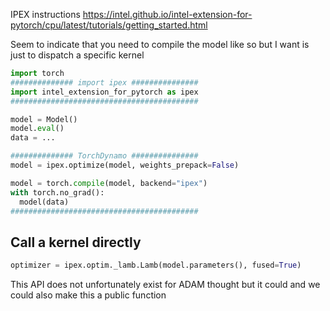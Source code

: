 IPEX instructions https://intel.github.io/intel-extension-for-pytorch/cpu/latest/tutorials/getting_started.html

Seem to indicate that you need to compile the model like so but I want is just to dispatch a specific kernel

```python
import torch
############## import ipex ###############
import intel_extension_for_pytorch as ipex
##########################################

model = Model()
model.eval()
data = ...

############## TorchDynamo ###############
model = ipex.optimize(model, weights_prepack=False)

model = torch.compile(model, backend="ipex")
with torch.no_grad():
  model(data)
##########################################
```

## Call a kernel directly

```python
optimizer = ipex.optim._lamb.Lamb(model.parameters(), fused=True)
```

This API does not unfortunately exist for ADAM thought but it could and we could also make this a public function